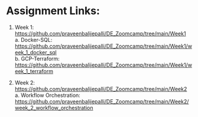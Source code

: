 
# Assignment Links:
1. Week 1: https://github.com/praveenbalijepalli/DE_Zoomcamp/tree/main/Week1 <br>
   a. Docker-SQL: https://github.com/praveenbalijepalli/DE_Zoomcamp/tree/main/Week1/week_1_docker_sql<br>
   b. GCP-Terraform: https://github.com/praveenbalijepalli/DE_Zoomcamp/tree/main/Week1/week_1_terraform<br>

2. Week 2: https://github.com/praveenbalijepalli/DE_Zoomcamp/tree/main/Week2 <br>
   a. Workflow Orchestration: https://github.com/praveenbalijepalli/DE_Zoomcamp/tree/main/Week2/week_2_workflow_orchestration<br>
   
  
   
                     
                 
    
       
